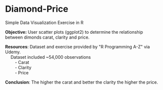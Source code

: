 # Diamond-Price
Simple Data Visualization Exercise in R

<strong>Objective:</strong> User scatter plots (ggplot2) to determine the relationship between dimonds carat, clarity and price. 

<strong>Resources</strong>: Dataset and exercise provided by "R Programming A-Z" via Udemy. 
   <br> &emsp; Dataset included ~54,000 observations
      <br> &emsp;&emsp;   - Carat
      <br> &emsp;&emsp;   - Clarity
      <br> &emsp;&emsp;   - Price
      
<strong>Conclusion</strong>: The higher the carat and better the clarity the higher the price. 





